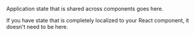 Application state that is shared across components goes here.

If you have state that is completely localized to your React component, it doesn't need to be here.
